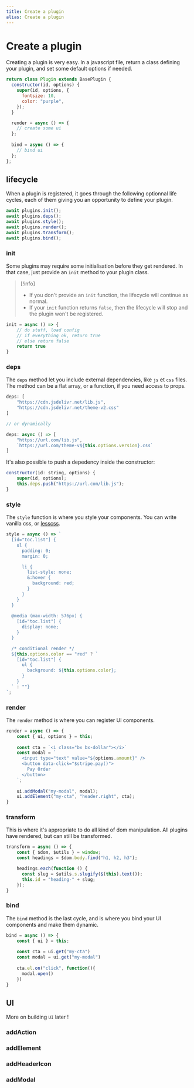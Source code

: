 ```yaml
---
title: Create a plugin
alias: Create a plugin
---
```

# Create a plugin

Creating a plugin is very easy. In a javascript file, return a class defining your plugin, and set some default options if needed.

```js
return class Plugin extends BasePlugin {
  constructor(id, options) {
    super(id, options, {
      fontsize: 10,
      color: "purple",
    });
  }

  render = async () => {
    // create some ui
  };
  
  bind = async () => {
    // bind ui
  };
};
```

## lifecycle

When a plugin is registered, it goes through the following optionnal life cycles, each of them giving you an opportunity to define your plugin.

```js
await plugins.init();
await plugins.deps();
await plugins.style();
await plugins.render();
await plugins.transform();
await plugins.bind();
```


### init

Some plugins may require some initialisation before they get rendered. In that case, just provide an `init` method to your plugin class.

> [!info]
> - If you don't provide an `init` function, the lifecycle will continue as normal.
> - If your `init` function returns `false`, then the lifecycle will stop and the plugin won't be registered.

```js
init = async () => {
	// do stuff, load config
	// if everything ok, return true
	// else return false
	return true
}
```


### deps

The `deps` method let you include external dependencies, like `js` et `css` files. The method can be a flat array, or a function, if you need access to props.

```js
deps: [
	"https://cdn.jsdelivr.net/lib.js",
	"https://cdn.jsdelivr.net/theme-v2.css"
]

// or dynamically

deps: async () => [
	"https://url.com/lib.js",
	`https://url.com/theme-v${this.options.version}.css`
]
```

It's also possible to push a depedency inside the constructor:

```js
constructor(id: string, options) {
	super(id, options);
	this.deps.push("https://url.com/lib.js");
}
```

### style

The `style` function is where you style your components. You can write vanilla css, or [lesscss](https://lesscss.org/).

```js
style = async () => `
  [id="toc.list"] {
    ul {
      padding: 0;
      margin: 0;

      li {
        list-style: none;
        &:hover {
          background: red;
        }
      }
    }
  }
 
  @media (max-width: 576px) {
    [id="toc.list"] {
      display: none;
    }
  }

  /* conditional render */
  ${this.options.color == "red" ? `
    [id="toc.list"] {
      ul {
        background: ${this.options.color};
      }
    }
  ` : ""}
`;
```

### render

The `render` method is where you can register UI components.

```js
render = async () => {
	const { ui, options } = this;
    
    const cta = `<i class="bx bx-dollar"></i>`
	const modal = `
	  <input type="text" value="${options.amount}" />
	  <button data-click="$stripe.pay()">
	    Pay Order
	  </button>
	`;
	
	ui.addModal("my-modal", modal);
	ui.addElement("my-cta", "header.right", cta);
}
```

### transform

This is where it's appropriate to do all kind of dom manipulation. All plugins have rendered, but can still be transformed.

```js
transform = async () => {
	const { $dom, $utils } = window;
    const headings = $dom.body.find("h1, h2, h3");

    headings.each(function () {
      const slug = $utils.s.slugify($(this).text());
      this.id = "heading-" + slug;
    });
}
```

### bind

The `bind` method is the last cycle, and is where you bind your UI components and make them dynamic.

```js
bind = async () => {
	const { ui } = this;
    
    const cta = ui.get("my-cta")
    const modal = ui.get("my-modal")
	
	cta.el.on("click", function(){
	  modal.open()
	})
}
```


## UI

More on building `UI` later !

### addAction

### addElement

### addHeaderIcon

### addModal


